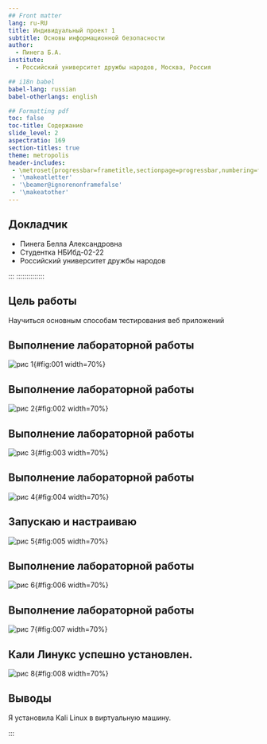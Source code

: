 ```yaml
---
## Front matter
lang: ru-RU
title: Индивидуальный проект 1
subtitle: Основы информационной безопасности
author:
  - Пинега Б.А.
institute:
  - Российский университет дружбы народов, Москва, Россия

## i18n babel
babel-lang: russian
babel-otherlangs: english

## Formatting pdf
toc: false
toc-title: Содержание
slide_level: 2
aspectratio: 169
section-titles: true
theme: metropolis
header-includes:
 - \metroset{progressbar=frametitle,sectionpage=progressbar,numbering=fraction}
 - '\makeatletter'
 - '\beamer@ignorenonframefalse'
 - '\makeatother'
---
```


## Докладчик

  * Пинега Белла Александровна
  * Студентка НБИбд-02-22
  * Российский университет дружбы народов

:::
::::::::::::::

## Цель работы
Научиться основным способам тестирования веб приложений

## Выполнение лабораторной работы
![рис 1](image/1.png){#fig:001 width=70%}

## Выполнение лабораторной работы
![рис 2](image/2.png){#fig:002 width=70%}

## Выполнение лабораторной работы
![рис 3](image/3.png){#fig:003 width=70%}

## Выполнение лабораторной работы
![рис 4](image/4.png){#fig:004 width=70%}

## Запускаю и настраиваю 
![рис 5](image/5.png){#fig:005 width=70%}

## Выполнение лабораторной работы
![рис 6](image/6.png){#fig:006 width=70%}

## Выполнение лабораторной работы
![рис 7](image/7.png){#fig:007 width=70%}

## Кали Линукс успешно установлен.
![рис 8](image/8.png){#fig:008 width=70%}

## Выводы
Я установила Kali Linux в виртуальную машину.

::: 

